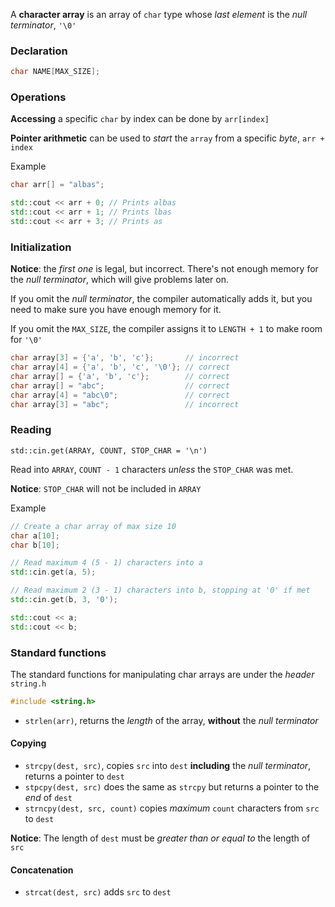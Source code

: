  A **character array** is an array of `char` type whose _last element_ is the _null terminator_, `'\0'` 

### Declaration

```c++
char NAME[MAX_SIZE];
```

### Operations

**Accessing** a specific `char` by index can be done by `arr[index]`

**Pointer arithmetic** can be used to _start_ the `array` from a specific _byte_, `arr + index`

Example
```c++
char arr[] = "albas";

std::cout << arr + 0; // Prints albas
std::cout << arr + 1; // Prints lbas
std::cout << arr + 3; // Prints as
```

### Initialization

**Notice**: the _first one_ is legal, but incorrect. There's not enough memory for the _null terminator_, which will give problems later on.

If you omit the _null terminator_, the compiler automatically adds it, but you need to make sure you have enough memory for it.

If you omit the `MAX_SIZE`, the compiler assigns it to `LENGTH + 1` to make room for `'\0'`

```c++
char array[3] = {'a', 'b', 'c'};       // incorrect
char array[4] = {'a', 'b', 'c', '\0'}; // correct
char array[] = {'a', 'b', 'c'};        // correct
char array[] = "abc";                  // correct
char array[4] = "abc\0";               // correct
char array[3] = "abc";                 // incorrect
```

### Reading

`std::cin.get(ARRAY, COUNT, STOP_CHAR = '\n')`

Read into `ARRAY`, `COUNT - 1` characters _unless_ the `STOP_CHAR` was met.

**Notice**: `STOP_CHAR` will not be included in `ARRAY`

Example
```c++
// Create a char array of max size 10
char a[10];
char b[10];

// Read maximum 4 (5 - 1) characters into a
std::cin.get(a, 5);

// Read maximum 2 (3 - 1) characters into b, stopping at '0' if met
std::cin.get(b, 3, '0');

std::cout << a;
std::cout << b;
```

### Standard functions

The standard functions for manipulating char arrays are under the _header_ `string.h`

```c++
#include <string.h>
```

- `strlen(arr)`, returns the _length_ of the array, **without** the _null terminator_
#### Copying
- `strcpy(dest, src)`, copies `src` into `dest` **including** the _null terminator_, returns a pointer to `dest`
- `stpcpy(dest, src)` does the same as `strcpy` but returns a pointer to the _end_ of `dest`
- `strncpy(dest, src, count)` copies _maximum_ `count` characters from `src` to `dest`

**Notice**: The length of `dest` must be _greater than or equal to_ the length of `src`
#### Concatenation
- `strcat(dest, src)` adds `src` to `dest` 